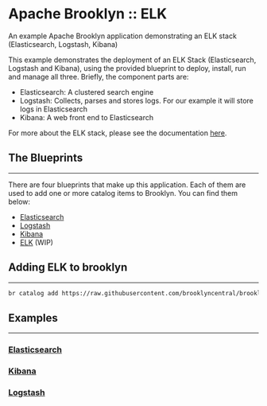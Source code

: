 # Apache Brooklyn :: ELK

An example Apache Brooklyn application demonstrating an ELK stack (Elasticsearch, Logstash, Kibana)

This example demonstrates the deployment of an ELK Stack (Elasticsearch, Logstash and Kibana), using the provided blueprint to deploy, install, run and manage all three. Briefly, the component parts are:

* Elasticsearch: A clustered search engine
* Logstash: Collects, parses and stores logs. For our example it will store logs in Elasticsearch
* Kibana: A web front end to Elasticsearch

For more about the ELK stack, please see the documentation [here](https://www.elastic.co/).


## The Blueprints
-----------------

There are four blueprints that make up this application. Each of them are used to add one or more catalog items to Brooklyn. You can find them below:

* [Elasticsearch](elasticsearch/catalog/elasticsearch/elasticsearch.bom)
* [Logstash](logstash/catalog/logstash/logstash.bom)
* [Kibana](kibana/catalog/kibana/kibana.bom)
* [ELK](catalog.bom) (WIP)

## Adding ELK to brooklyn
-------------------------

```bash
br catalog add https://raw.githubusercontent.com/brooklyncentral/brooklyn-elk/master/catalog.bom
```
 

## Examples
-----------

### [Elasticsearch](elasticsearch/examples/elasticsearch.example.yaml)
### [Kibana](kibana/examples/kibana.example.yaml)
### [Logstash](logstash/examples/logstash.example.yaml)
